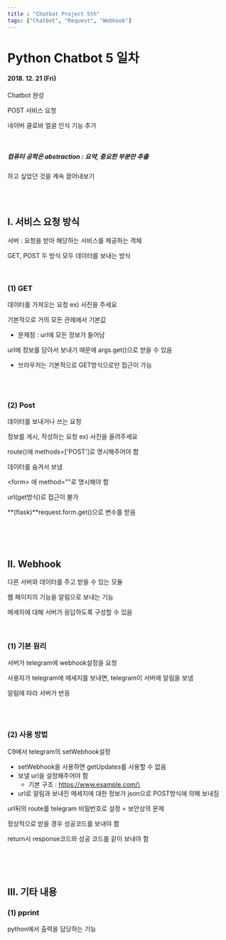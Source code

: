 ```yaml
---
title : "Chatbot Project 5th"
tags: ["Chatbot", "Request", "Webhook"]
---
```


# Python Chatbot 5 일차

#### 2018. 12. 21 (Fri)

Chatbot 완성

POST 서비스 요청

네이버 클로바 얼굴 인식 기능 추가

<br>

##### 컴퓨터 공학은 **abstraction** : 요약, 중요한 부분만 추출

하고 싶었던 것을 계속 끌어내보기

<br>

<br>

## I. 서비스 요청 방식

서버 :  요청을 받아 해당하는 서비스를 제공하는 객체

GET, POST 두 방식 모두 데이터를 보내는 방식

<Br>

### (1) GET

데이터를 가져오는 요청 ex) 사진을 주세요

기본적으로 거의 모든 관례에서 기본값

- 문제점 : url에 모든 정보가 들어남

url에 정보를 담아서 보내기 때문에 args.get()으로 받을 수 있음

- 브라우저는 기본적으로 GET방식으로만 접근이 가능

<br>

<br>

### (2) Post

데이터를 보내거나 쓰는 요청

정보를 게시, 작성하는 요청 ex) 사진을 올려주세요

route()에 methods=['POST']로 명시해주어야 함

데이터를 숨겨서 보냄

\<form> 에 method=""로 명시해야 함

url(get방식)로 접근이 불가

**(flask)**request.form.get()으로 변수를 받음

<br>

<br>

<Br>

## II. Webhook

다른 서버와 데이터를 주고 받을 수 있는 모듈

웹 페이지의 기능을 알림으로 보내는 기능

메세지에 대해 서버가 응답하도록 구성할 수 있음

<br>

### (1) 기본 원리

서버가 telegram에 webhook설정을 요청

사용자가 telegram에 메세지를 보내면, telegram이 서버에 알림을 보냄

알림에 따라 서버가 반응

<br>

<br>

### (2) 사용 방법

C9에서 telegram의 setWebhook설정
- setWebhook을 사용하면 getUpdates를 사용할 수 없음
- 보낼 url을 설정해주어야 함
  - 기본 구조 : https://www.example.com/\<token>
- url로 알림과 보내진 메세지에 대한 정보가 json으로 POST방식에 의해 보내짐

url뒤의 route를 telegram 비밀번호로 설정 = 보안상의 문제

정상적으로 받을 경우 성공코드를 보내야 함

return시 response코드와 성공 코드를 같이 보내야 함

<br>

<br>

<br>


## III. 기타 내용

### (1) pprint

python에서 출력을 담당하는  기능

<br>

<br>





